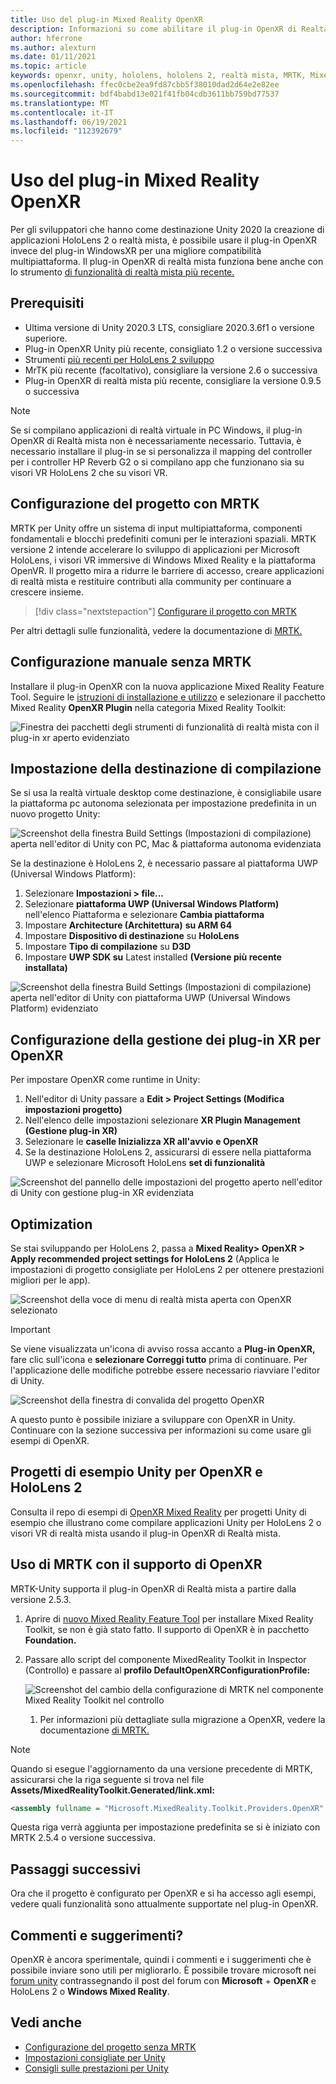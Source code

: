 ```yaml
---
title: Uso del plug-in Mixed Reality OpenXR
description: Informazioni su come abilitare il plug-in OpenXR di Realtà mista per i progetti Unity.
author: hferrone
ms.author: alexturn
ms.date: 01/11/2021
ms.topic: article
keywords: openxr, unity, hololens, hololens 2, realtà mista, MRTK, Mixed Reality Toolkit, realtà aumentata, realtà virtuale, visori VR di realtà mista, apprendimento, esercitazione, introduzione
ms.openlocfilehash: ffec0cbe2ea9fd87cbb5f38010dad2d64e2e82ee
ms.sourcegitcommit: bdf4babd13e021f41fb04cdb3611bb759bd77537
ms.translationtype: MT
ms.contentlocale: it-IT
ms.lasthandoff: 06/19/2021
ms.locfileid: "112392679"
---
```

# <a name="using-the-mixed-reality-openxr-plugin"></a>Uso del plug-in Mixed Reality OpenXR

Per gli sviluppatori che hanno come destinazione Unity 2020 la creazione di applicazioni HoloLens 2 o realtà mista, è possibile usare il plug-in OpenXR invece del plug-in WindowsXR per una migliore compatibilità multipiattaforma.  Il plug-in OpenXR di realtà mista funziona bene anche con lo strumento [di funzionalità di realtà mista più recente.](welcome-to-mr-feature-tool.md)

## <a name="prerequisites"></a>Prerequisiti

* Ultima versione di Unity 2020.3 LTS, consigliare 2020.3.6f1 o versione superiore.
* Plug-in OpenXR Unity più recente, consigliato 1.2 o versione successiva
* Strumenti [più recenti per HoloLens 2 sviluppo](/windows/mixed-reality/develop/install-the-tools?tabs=unity#installation-checklist)
* MrTK più recente (facoltativo), consigliare la versione 2.6 o successiva
* Plug-in OpenXR di realtà mista più recente, consigliare la versione 0.9.5 o successiva

> [!NOTE]
> Se si compilano applicazioni di realtà virtuale in PC Windows, il plug-in OpenXR di Realtà mista non è necessariamente necessario. Tuttavia, è necessario installare il plug-in se si personalizza il mapping del controller per i controller HP Reverb G2 o si compilano app che funzionano sia su visori VR HoloLens 2 che su visori VR.

## <a name="setting-up-your-project-with-mrtk"></a>Configurazione del progetto con MRTK

MRTK per Unity offre un sistema di input multipiattaforma, componenti fondamentali e blocchi predefiniti comuni per le interazioni spaziali. MRTK versione 2 intende accelerare lo sviluppo di applicazioni per Microsoft HoloLens, i visori VR immersive di Windows Mixed Reality e la piattaforma OpenVR. Il progetto mira a ridurre le barriere di accesso, creare applicazioni di realtà mista e restituire contributi alla community per continuare a crescere insieme.

> [!div class="nextstepaction"]
> [Configurare il progetto con MRTK](/windows/mixed-reality/develop/unity/tutorials/mr-learning-base-02?tabs=openxr)

Per altri dettagli sulle funzionalità, vedere la documentazione di [MRTK.](/windows/mixed-reality/mrtk-unity)

## <a name="manual-setup-without-mrtk"></a>Configurazione manuale senza MRTK

Installare il plug-in OpenXR con la nuova applicazione Mixed Reality Feature Tool. Seguire le [istruzioni di installazione e utilizzo](welcome-to-mr-feature-tool.md) e selezionare il pacchetto Mixed Reality **OpenXR Plugin** nella categoria Mixed Reality Toolkit:

![Finestra dei pacchetti degli strumenti di funzionalità di realtà mista con il plug-in xr aperto evidenziato](images/feature-tool-openxr.png)

## <a name="setting-your-build-target"></a>Impostazione della destinazione di compilazione

Se si usa la realtà virtuale desktop come destinazione, è consigliabile usare la piattaforma pc autonoma selezionata per impostazione predefinita in un nuovo progetto Unity:

![Screenshot della finestra Build Settings (Impostazioni di compilazione) aperta nell'editor di Unity con PC, Mac & piattaforma autonoma evidenziata](images/wmr-config-img-3.png)

Se la destinazione è HoloLens 2, è necessario passare al piattaforma UWP (Universal Windows Platform):

1. Selezionare **Impostazioni > file...**
2. Selezionare **piattaforma UWP (Universal Windows Platform)** nell'elenco Piattaforma e selezionare **Cambia piattaforma**
3. Impostare **Architecture (Architettura)** **su ARM 64**
4. Impostare **Dispositivo di destinazione** su **HoloLens**
5. Impostare **Tipo di compilazione** su **D3D**
6. Impostare **UWP SDK su** Latest installed **(Versione più recente installata)**

![Screenshot della finestra Build Settings (Impostazioni di compilazione) aperta nell'editor di Unity con piattaforma UWP (Universal Windows Platform) evidenziato](images/wmr-config-img-4.png)

## <a name="configuring-xr-plugin-management-for-openxr"></a>Configurazione della gestione dei plug-in XR per OpenXR

Per impostare OpenXR come runtime in Unity:

1. Nell'editor di Unity passare a **Edit > Project Settings (Modifica impostazioni progetto)**
2. Nell'elenco delle impostazioni selezionare **XR Plugin Management (Gestione plug-in XR)**
3. Selezionare le **caselle Inizializza XR all'avvio** **e OpenXR**
4. Se la destinazione HoloLens 2, assicurarsi di essere nella piattaforma UWP e selezionare Microsoft HoloLens **set di funzionalità**

![Screenshot del pannello delle impostazioni del progetto aperto nell'editor di Unity con gestione plug-in XR evidenziata](images/openxr-img-05.png)

## <a name="optimization"></a>Optimization

Se stai sviluppando per HoloLens 2, passa a **Mixed Reality> OpenXR > Apply recommended project settings for HoloLens 2** (Applica le impostazioni di progetto consigliate per HoloLens 2 per ottenere prestazioni migliori per le app).

![Screenshot della voce di menu di realtà mista aperta con OpenXR selezionato](images/openxr-img-08.png)

> [!IMPORTANT]
> Se viene visualizzata un'icona di avviso rossa accanto a **Plug-in OpenXR,** fare clic sull'icona e **selezionare Correggi tutto** prima di continuare. Per l'applicazione delle modifiche potrebbe essere necessario riavviare l'editor di Unity.

![Screenshot della finestra di convalida del progetto OpenXR](images/openxr-img-06.png)

A questo punto è possibile iniziare a sviluppare con OpenXR in Unity.  Continuare con la sezione successiva per informazioni su come usare gli esempi di OpenXR.

## <a name="unity-sample-projects-for-openxr-and-hololens-2"></a>Progetti di esempio Unity per OpenXR e HoloLens 2

Consulta il repo di esempi di [OpenXR Mixed Reality](https://github.com/microsoft/OpenXR-Unity-MixedReality-Samples) per progetti Unity di esempio che illustrano come compilare applicazioni Unity per HoloLens 2 o visori VR di realtà mista usando il plug-in OpenXR di Realtà mista.

## <a name="using-mrtk-with-openxr-support"></a>Uso di MRTK con il supporto di OpenXR

MRTK-Unity supporta il plug-in OpenXR di Realtà mista a partire dalla versione 2.5.3.

1. Aprire di [nuovo Mixed Reality Feature Tool](welcome-to-mr-feature-tool.md) per installare Mixed Reality Toolkit, se non è già stato fatto. Il supporto di OpenXR è in pacchetto **Foundation.**
2. Passare allo script del componente MixedReality Toolkit in Inspector (Controllo) e passare al **profilo DefaultOpenXRConfigurationProfile:**

    ![Screenshot del cambio della configurazione di MRTK nel componente Mixed Reality Toolkit nel controllo](images/openxr-img-11.png)

    1. Per informazioni più dettagliate sulla migrazione a OpenXR, vedere la documentazione [di MRTK.](/windows/mixed-reality/mrtk-unity/configuration/getting-started-with-mrtk-and-xrsdk#configuring-mrtk-for-the-xr-sdk-pipeline)

> [!NOTE]
> Quando si esegue l'aggiornamento da una versione precedente di MRTK, assicurarsi che la riga seguente si trova nel file **Assets/MixedRealityToolkit.Generated/link.xml:**
>
> ```xml
> <assembly fullname = "Microsoft.MixedReality.Toolkit.Providers.OpenXR" preserve="all"/>
> ```
>
> Questa riga verrà aggiunta per impostazione predefinita se si è iniziato con MRTK 2.5.4 o versione successiva.

## <a name="next-steps"></a>Passaggi successivi

Ora che il progetto è configurato per OpenXR e [](openxr-supported-features.md) si ha accesso agli esempi, vedere quali funzionalità sono attualmente supportate nel plug-in OpenXR.

## <a name="have-feedback"></a>Commenti e suggerimenti?

OpenXR è ancora sperimentale, quindi i commenti e i suggerimenti che è possibile inviare sono utili per migliorarlo. È possibile trovare microsoft nei [forum unity](https://aka.ms/unityforums) contrassegnando il post del forum con **Microsoft**  +  **OpenXR** e HoloLens 2 o **Windows Mixed Reality**. 

## <a name="see-also"></a>Vedi anche

* [Configurazione del progetto senza MRTK](configure-unity-project.md)
* [Impostazioni consigliate per Unity](recommended-settings-for-unity.md)
* [Consigli sulle prestazioni per Unity](performance-recommendations-for-unity.md#how-to-profile-with-unity)